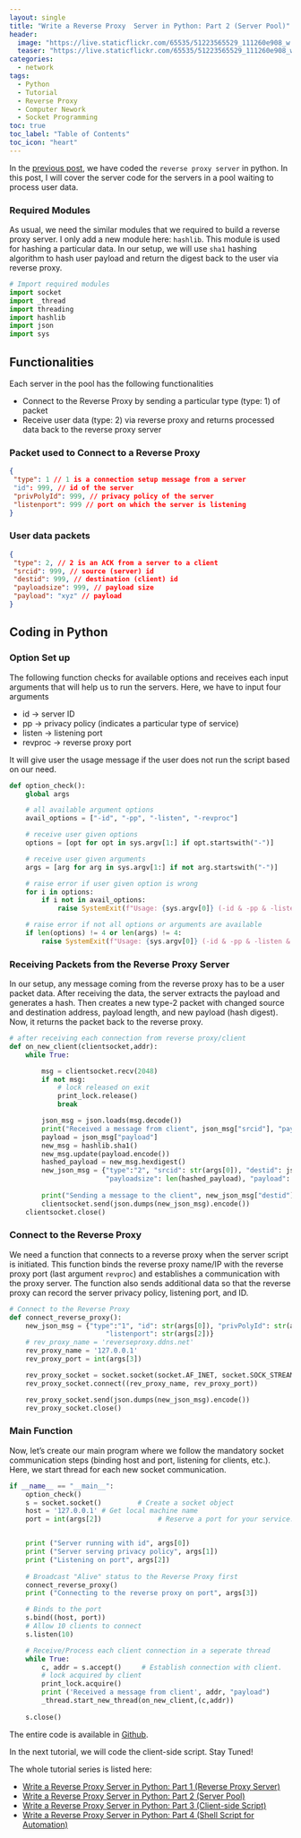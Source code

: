 ```yaml
---
layout: single
title: "Write a Reverse Proxy  Server in Python: Part 2 (Server Pool)"
header:
  image: "https://live.staticflickr.com/65535/51223565529_111260e908_w.jpg"
  teaser: "https://live.staticflickr.com/65535/51223565529_111260e908_w.jpg"
categories:
  - network
tags:
  - Python
  - Tutorial
  - Reverse Proxy
  - Computer Nework
  - Socket Programming
toc: true
toc_label: "Table of Contents"
toc_icon: "heart"
---
```




In the [previous post](https://shantoroy.com/network/write-a-reverse-proxy-server-in-python/), we have coded the `reverse proxy server` in python. In this post, I will cover the server code for the servers in a pool waiting to process user data.

### Required Modules
As usual, we need the similar modules that we required to build a reverse proxy server. I only add a new module here: `hashlib`. This module is used for hashing a particular data. In our setup, we will use `sha1` hashing algorithm to hash user payload and return the digest back to the user via reverse proxy.

```python
# Import required modules
import socket
import _thread
import threading
import hashlib
import json
import sys
```

## Functionalities
Each server in the pool has the following functionalities
- Connect to the Reverse Proxy by sending a particular type (type: 1) of packet 
- Receive user data (type: 2) via reverse proxy and returns processed data back to the reverse proxy server

### Packet used to Connect to a Reverse Proxy
```json
{
 "type": 1 // 1 is a connection setup message from a server
 "id": 999, // id of the server
 "privPolyId": 999, // privacy policy of the server
 "listenport": 999 // port on which the server is listening
}
```

### User data packets
```json
{
 "type": 2, // 2 is an ACK from a server to a client
 "srcid": 999, // source (server) id
 "destid": 999, // destination (client) id
 "payloadsize": 999, // payload size
 "payload": "xyz" // payload
}
```


## Coding in Python
### Option Set up
The following function checks for available options and receives each input arguments that will help us to run the servers. Here, we have to input four arguments
- id $\rightarrow$ server ID
- pp $\rightarrow$ privacy policy (indicates a particular type of service)
- listen $\rightarrow$ listening port
- revproc $\rightarrow$ reverse proxy port

It will give user the usage message if the user does not run the script based on our need.

```python
def option_check():
    global args

    # all available argument options
    avail_options = ["-id", "-pp", "-listen", "-revproc"]

    # receive user given options
    options = [opt for opt in sys.argv[1:] if opt.startswith("-")]

    # receive user given arguments
    args = [arg for arg in sys.argv[1:] if not arg.startswith("-")]

    # raise error if user given option is wrong
    for i in options:
        if i not in avail_options:
            raise SystemExit(f"Usage: {sys.argv[0]} (-id & -pp & -listen & -revproc) <argument>...")

    # raise error if not all options or arguments are available
    if len(options) != 4 or len(args) != 4:
        raise SystemExit(f"Usage: {sys.argv[0]} (-id & -pp & -listen & -revproc) <argument>...")
```

### Receiving Packets from the Reverse Proxy Server
In our setup, any message coming from the reverse proxy has to be a user packet data. After receiving the data, the server extracts the payload and generates a hash. Then creates a new type-2 packet with changed source and destination address, payload length, and new payload (hash digest). Now, it returns the packet back to the reverse proxy.
```python
# after receiving each connection from reverse proxy/client
def on_new_client(clientsocket,addr):
    while True:

        msg = clientsocket.recv(2048)
        if not msg:
            # lock released on exit
            print_lock.release()
            break

        json_msg = json.loads(msg.decode())
        print("Received a message from client", json_msg["srcid"], "payload", json_msg["payload"])
        payload = json_msg["payload"]
        new_msg = hashlib.sha1()
        new_msg.update(payload.encode())
        hashed_payload = new_msg.hexdigest()
        new_json_msg = {"type":"2", "srcid": str(args[0]), "destid": json_msg["srcid"],\
                        "payloadsize": len(hashed_payload), "payload": hashed_payload}
        
        print("Sending a message to the client", new_json_msg["destid"], "payload", new_json_msg["payload"])
        clientsocket.send(json.dumps(new_json_msg).encode())
    clientsocket.close()
```

### Connect to the Reverse Proxy
We need a function that connects to a reverse proxy when the server script is initiated. This function binds the reverse proxy name/IP with the reverse proxy port (last argument `revproc`) and establishes a communication with the proxy server. The function also sends additional data so that the reverse proxy can record the server privacy policy, listening port, and ID.
```python
# Connect to the Reverse Proxy
def connect_reverse_proxy():
    new_json_msg = {"type":"1", "id": str(args[0]), "privPolyId": str(args[1]),\
                        "listenport": str(args[2])}
    # rev_proxy_name = 'reverseproxy.ddns.net'
    rev_proxy_name = '127.0.0.1'
    rev_proxy_port = int(args[3])

    rev_proxy_socket = socket.socket(socket.AF_INET, socket.SOCK_STREAM)
    rev_proxy_socket.connect((rev_proxy_name, rev_proxy_port))

    rev_proxy_socket.send(json.dumps(new_json_msg).encode())
    rev_proxy_socket.close()

```

### Main Function
Now, let’s create our main program where we follow the mandatory socket communication steps (binding host and port, listening for clients, etc.). Here, we start thread for each new socket communication.
```python
if __name__ == "__main__":
    option_check()
    s = socket.socket()         # Create a socket object
    host = '127.0.0.1' # Get local machine name
    port = int(args[2])              # Reserve a port for your service.


    print ("Server running with id", args[0])
    print ("Server serving privacy policy", args[1])
    print ("Listening on port", args[2])
    
    # Broadcast "Alive" status to the Reverse Proxy first
    connect_reverse_proxy()
    print ("Connecting to the reverse proxy on port", args[3])

    # Binds to the port
    s.bind((host, port))     
    # Allow 10 clients to connect
    s.listen(10)                 

    # Receive/Process each client connection in a seperate thread
    while True:
        c, addr = s.accept()     # Establish connection with client.
        # lock acquired by client
        print_lock.acquire()
        print ('Received a message from client', addr, "payload")
        _thread.start_new_thread(on_new_client,(c,addr))
        
    s.close()
```

The entire code is available in [Github](https://github.com/shantoroy/reverse_proxy/blob/master/server.py).

In the next tutorial, we will code the client-side script. Stay Tuned!

The whole tutorial series is listed here:
* [Write a Reverse Proxy Server in Python: Part 1 (Reverse Proxy Server)](https://shantoroy.com/network/write-a-reverse-proxy-server-in-python/)
* [Write a Reverse Proxy Server in Python: Part 2 (Server Pool)](https://shantoroy.com/network/write-a-reverse-proxy-in-python-part-02-servers/)
* [Write a Reverse Proxy Server in Python: Part 3 (Client-side Script)](https://shantoroy.com/network/write-a-reverse-proxy-server-client-side-script/)
* [Write a Reverse Proxy Server in Python: Part 4 (Shell Script for Automation)](https://shantoroy.com/network/write-a-reverse-proxy-in-python-automation-shell-script/)



<!--stackedit_data:
eyJoaXN0b3J5IjpbODIxOTUzNDcxLDg0OTY3MDMwMCw1MDIwMz
I1NzIsLTEyNTUwNTczODMsLTIxNDQ2OTM3OTldfQ==
-->